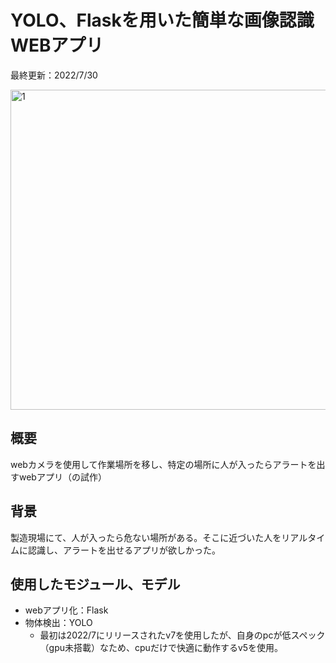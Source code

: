 # YOLO、Flaskを用いた簡単な画像認識WEBアプリ

最終更新：2022/7/30

<img width="512" alt="1" src="https://user-images.githubusercontent.com/27219001/181904339-4543967a-bd85-4a2d-a4f8-2af30472105a.png">

## 概要
webカメラを使用して作業場所を移し、特定の場所に人が入ったらアラートを出すwebアプリ（の試作）

## 背景
製造現場にて、人が入ったら危ない場所がある。そこに近づいた人をリアルタイムに認識し、アラートを出せるアプリが欲しかった。

## 使用したモジュール、モデル
- webアプリ化：Flask
- 物体検出：YOLO
  - 最初は2022/7にリリースされたv7を使用したが、自身のpcが低スペック（gpu未搭載）なため、cpuだけで快適に動作するv5を使用。
